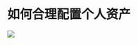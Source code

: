 # 如何合理配置个人资产

![](https://wiki-media-1253965369.cos.ap-guangzhou.myqcloud.com/img/20210312135502.png)
